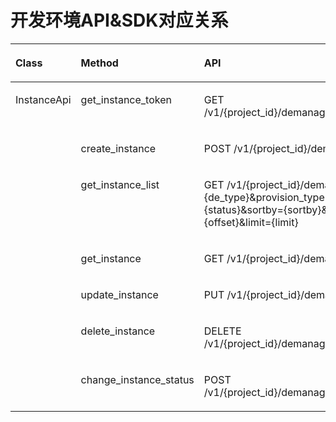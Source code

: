 # 开发环境API&SDK对应关系<a name="modelarts_04_0120"></a>

<a name="table38711346123618"></a>
<table><thead align="left"><tr id="row16664714366"><th class="cellrowborder" valign="top" width="16%" id="mcps1.1.4.1.1"><p id="p1674715365"><a name="p1674715365"></a><a name="p1674715365"></a>Class</p>
</th>
<th class="cellrowborder" valign="top" width="32%" id="mcps1.1.4.1.2"><p id="p2610473369"><a name="p2610473369"></a><a name="p2610473369"></a>Method</p>
</th>
<th class="cellrowborder" valign="top" width="52%" id="mcps1.1.4.1.3"><p id="p061747153616"><a name="p061747153616"></a><a name="p061747153616"></a>API</p>
</th>
</tr>
</thead>
<tbody><tr id="row6664763620"><td class="cellrowborder" rowspan="7" valign="top" width="16%" headers="mcps1.1.4.1.1 "><p id="p1323434514135"><a name="p1323434514135"></a><a name="p1323434514135"></a>InstanceApi</p>
</td>
<td class="cellrowborder" valign="top" width="32%" headers="mcps1.1.4.1.2 "><p id="p136842526136"><a name="p136842526136"></a><a name="p136842526136"></a>get_instance_token</p>
</td>
<td class="cellrowborder" valign="top" width="52%" headers="mcps1.1.4.1.3 "><p id="p1779135015217"><a name="p1779135015217"></a><a name="p1779135015217"></a>GET /v1/{project_id}/demanager/instances/{instance_id}/token</p>
</td>
</tr>
<tr id="row1066479361"><td class="cellrowborder" valign="top" headers="mcps1.1.4.1.1 "><p id="p161778447104"><a name="p161778447104"></a><a name="p161778447104"></a>create_instance</p>
</td>
<td class="cellrowborder" valign="top" headers="mcps1.1.4.1.2 "><p id="p11172550192116"><a name="p11172550192116"></a><a name="p11172550192116"></a>POST /v1/{project_id}/demanager/instances</p>
</td>
</tr>
<tr id="row1644713368"><td class="cellrowborder" valign="top" headers="mcps1.1.4.1.1 "><p id="p623164420103"><a name="p623164420103"></a><a name="p623164420103"></a>get_instance_list</p>
</td>
<td class="cellrowborder" valign="top" headers="mcps1.1.4.1.2 "><p id="p14328115018211"><a name="p14328115018211"></a><a name="p14328115018211"></a>GET /v1/{project_id}/demanager/instances?de_type={de_type}&amp;provision_type={provision_type}&amp;status={status}&amp;sortby={sortby}&amp;order={order}&amp;offset={offset}&amp;limit={limit}</p>
</td>
</tr>
<tr id="row6610478363"><td class="cellrowborder" valign="top" headers="mcps1.1.4.1.1 "><p id="p96549442108"><a name="p96549442108"></a><a name="p96549442108"></a>get_instance</p>
</td>
<td class="cellrowborder" valign="top" headers="mcps1.1.4.1.2 "><p id="p34616504217"><a name="p34616504217"></a><a name="p34616504217"></a>GET /v1/{project_id}/demanager/instances/{instance_id}</p>
</td>
</tr>
<tr id="row13834141901412"><td class="cellrowborder" valign="top" headers="mcps1.1.4.1.1 "><p id="p148351419101410"><a name="p148351419101410"></a><a name="p148351419101410"></a>update_instance</p>
</td>
<td class="cellrowborder" valign="top" headers="mcps1.1.4.1.2 "><p id="p79591836105810"><a name="p79591836105810"></a><a name="p79591836105810"></a>PUT /v1/{project_id}/demanager/instances/{instance_id}</p>
</td>
</tr>
<tr id="row114871251143"><td class="cellrowborder" valign="top" headers="mcps1.1.4.1.1 "><p id="p14487132531412"><a name="p14487132531412"></a><a name="p14487132531412"></a>delete_instance</p>
</td>
<td class="cellrowborder" valign="top" headers="mcps1.1.4.1.2 "><p id="p19640185014212"><a name="p19640185014212"></a><a name="p19640185014212"></a>DELETE /v1/{project_id}/demanager/instances/{instance_id}</p>
</td>
</tr>
<tr id="row72001244111417"><td class="cellrowborder" valign="top" headers="mcps1.1.4.1.1 "><p id="p42001344121414"><a name="p42001344121414"></a><a name="p42001344121414"></a>change_instance_status</p>
</td>
<td class="cellrowborder" valign="top" headers="mcps1.1.4.1.2 "><p id="p1189215042114"><a name="p1189215042114"></a><a name="p1189215042114"></a>POST /v1/{project_id}/demanager/instances/{instance_id}/action</p>
</td>
</tr>
</tbody>
</table>

